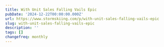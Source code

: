 ```yaml
---
title: With Unit Sales Falling Vails Epic
pubDate: '2024-12-22T00:00:00.000Z'
url: https://www.stormskiing.com/p/with-unit-sales-falling-vails-epic
slug: with-unit-sales-falling-vails-epic
description: ''
tags: []
changefreq: monthly
---
```


<!-- Add post content below -->
